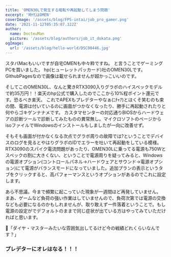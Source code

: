 ```yaml
---
title: 'OMEN30Lで発生する暗転や再起動してしまう問題'
excerpt: '時代はOMEN'
coverImage: '/assets/blog/FPS-intai/job_pro_gamer.png'
date: '2021-11-12T05:35:07.322Z'
author:
  name: DocteuMan
  picture: '/assets/blog/authors/job_it_dokata.png'
ogImage:
  url: '/assets/blog/hello-world/DSC00446.jpg'
---
```


スタバMacもいいですが自宅OMENも中々粋ですね。
と言うことでゲーミングPCを買いました。
hp(ヒューレットパッカード)社のOMEN30Lです。GithubPagesなので画像は載せられませんが超かっこいいのです。

そしてこのOMEN30L、なんと驚きRTX3090入りグラボのハイスペックモデルで約35万円！！楽天のhp公式で購入したのでここから10%程ポイント還元です。恐るべき楽天。
これでAPEXもプレデターやなぁ(ﾆﾁｬｱ)とほくそ笑むのも束の間、電源は付いているのに画面がつかなくなったり、勝手に再起動されたりと何やらゴキゲンナナメです。
カスタマセンターの対応通りBIOSからハードウェアの診断ツールで診断してみたものの異常無し。マイクロソフトのページからisoファイルでWindowsのインストールもしましたが一向に改善せず。

そもそも画面が付かなくなる次点でグラボ周りの故障では?ということでデバイスのログを見るとやはりグラボのIDでエラーを吐いて再起動をしている模様。
RTX3090のスパイク電流問題があったり、OMEN30Lに乗ってる電源も750Wとスペックの割に大きくない、ということで電源周りを疑ってみると、Windowsの電源オプション(コントロールパネル->ハードウェアとサウンド->電源オプション)にて電源がバランスモードになっていました。追加プランの表示というタブをクリックすると、高パフォーマンスというオプションがあるのでこれに設定します。

あら不思議。今まで頻繁に起こっていた現象が一週間ほど再発していません。
まあ、ゲームなど負荷の強い作業はしていませんので、負荷次第では電源の交換なども必要になるのかもしれませんが、取り敢えず一件落着ということで。もし電源の設定がでデフォルトのままで同じ症状が出ている方はやってみていただければと思います。

🤔「ダイヤ・マスターみたいな雰囲気出してるけど今の戦績どれくらいなんです？」

### プレデターにオレはなる！！！